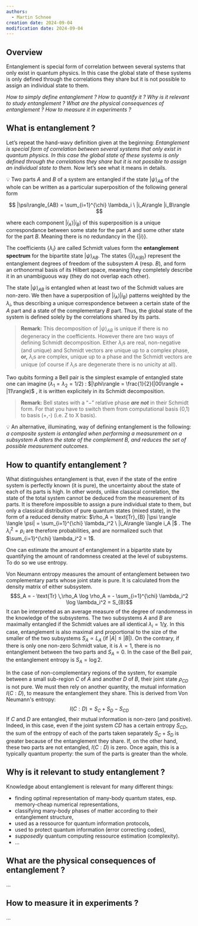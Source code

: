 ```yaml
---
authors:
  - Martin Schnee
creation date: 2024-09-04
modification date: 2024-09-04
---
```

## Overview

Entanglement is special form of correlation between several systems that only exist in quantum physics. In this case the global state of these systems is only defined through the correlations they share but it is not possible to assign an individual state to them.

_How to simply define entanglement ?
How to quantify it ?
Why is it relevant to study entanglement ? 
What are the physical consequences of entanglement ?
How to measure it in experiments ?_

## What is entanglement ?

Let’s repeat the hand-wavy definition given at the beginning: _Entanglement is special form of correlation between several systems that only exist in quantum physics. In this case the global state of these systems is only defined through the correlations they share but it is not possible to assign an individual state to them._ Now let’s see what it means in details.

💡 Two parts $A$ and $B$ of a system are entangled if the state $|\psi\rangle_{AB}$ of the whole can be written as a particular superposition of the following general form

$$ |\psi\rangle_{AB} = \sum_{i=1}^{\chi} \lambda_i \ |i_A\rangle |i_B\rangle $$

where each component $|i_A\rangle |i_B\rangle$ of this superposition is a unique correspondance between some state for the part $A$ and some other state for the part $B$. Meaning there is no redundancy in the $\{|i\rangle\}$.

The coefficients $\{\lambda_i\}$ are called Schmidt values form the **entanglement spectrum** for the bipartite state $|\psi\rangle_{AB}$. The states $\{|i\rangle_{A(B)}\}$ represent the entanglement degrees of freedom of the subsystem $A$ (resp. $B$), and form an orthonormal basis of its Hilbert space, meaning they completely describe it in an unambiguous way (they do not overlap each other). 

The state $|\psi\rangle_{AB}$ is entangled when at least two of the Schmidt values are non-zero. We then have a superposition of $|i_A\rangle |i_{B}\rangle$ patterns weighted by the $\lambda_i$, thus describing a unique correspondence between a certain state of the $A$ part and a state of the complementary $B$ part. Thus, the global state of the system is defined solely by the correlations shared by its parts. 

> **Remark:** This decomposition of $|\psi\rangle_{AB}$ is unique if there is no degeneracy in the coefficients. However there are two ways of defining Schmidt decomposition. Either $\lambda_i$s are real, non-negative (and unique) and Schmidt vectors are unique up to a complex phase, **or,** $\lambda_i$s are complex, unique up to a phase and the Schmidt vectors are unique (of course if $\lambda_i$s are degenerate there is no unicity at all).

Two qubits forming a Bell pair is the simplest example of entangled state one can imagine ($\lambda_1 = \lambda_2 = 1/2$) : $|\phi\rangle = \frac{1}{2}(|00\rangle + |11\rangle)$ , it is written explicitely in its Schmidt decomposition.

> **Remark:** Bell states with a “$-$” relative phase _**are not**_ in their Schmidt form. For that you have to switch them from computational basis (0,1) to basis (+,-) (i.e. Z to X basis).


💡 An alternative, illuminating, way of defining entanglement is the following: _a composite system is entangled when performing a measurement on a subsystem A alters the state of the complement B, and reduces the set of possible measurement outcomes._

## How to quantify entanglement ?

What distinguishes entanglement is that, even if the state of the entire system is perfectly known (it is pure), the uncertainty about the state of each of its parts is high. In other words, unlike classical correlation, the state of the total system cannot be deduced from the measurement of its parts. It is therefore impossible to assign a pure individual state to them, but only a classical distribution of pure quantum states (mixed state), in the form of a reduced density matrix: $\rho_A = \text{Tr}_{B} |\psi \rangle \langle \psi| = \sum_{i=1}^{\chi} \lambda_i^2 \ |i_A\rangle \langle i_A |$ . The $\lambda_i^2 = p_i$ are therefore probabilities, and are normalized such that $\sum_{i=1}^{\chi} \lambda_i^2 = 1$. 

One can estimate the amount of entanglement in a bipartite state by quantifying the amount of randomness created at the level of subsystems. To do so we use entropy.

Von Neumann entropy measures the amount of entanglement between two complementary parts whose joint state is pure. It is calculated from the density matrix of either subsystem.
$$S_A = - \text{Tr} \,\rho_A \log \rho_A = - \sum_{i=1}^{\chi} \lambda_i^2 \log \lambda_i^2 = S_{B}$$
It can be interpreted as an average measure of the degree of randomness in the knowledge
of the subsystems. The two subsystems $A$ and $B$ are maximally entangled if the Schmidt values are all identical $\lambda_i = 1/\chi$. In this case, entanglement is also maximal and proportional to the size of the smaller of the two subsystems $S_A \propto L_A$ (if $|A|\leq|B|$). On the contrary, if there is only one non-zero Schmidt value, it is $\lambda = 1$, there is no entanglement between the two parts and $S_A = 0$. In the case of the Bell pair, the entanglement entropy is $S_A = \log 2$.

In the case of non-complementary regions of the system, for example between a small sub-region $C$ of $A$ and another $D$ of $B$, their joint state $\rho_{CD}$ is not pure. We must then rely on another quantity, the mutual information $I(C:D)$, to measure the entanglement they share. This is derived from Von Neumann's entropy:
$$I(C:D) = S_C + S_D - S_{CD} $$
If $C$ and $D$ are entangled, their mutual information is non-zero (and positive). Indeed, in this case, even if the joint system $CD$ has a certain entropy $S_{CD}$, the sum of the entropy of each of the parts taken separately $S_C + S_D$ is greater because of the entanglement they share. If, on the other hand, these two parts are not entangled, $I(C:D)$ is zero. Once again, this is a typically quantum property: the sum of the parts is greater than the whole.

## Why is it relevant to study entanglement ? 

Knowledge about entanglement is relevant for many different things:

- finding optimal representation of many-body quantum states, esp. memory-cheap numerical representations, 
- classifying many-body phases of matter according to their entanglement structure, 
- used as a ressource for quantum information protocols, 
- used to protect quantum information (error correcting codes),
- _supposedly_ quantum computing ressource estimation (complexity).
- ...


## What are the physical consequences of entanglement ?

...

## How to measure it in experiments ?

...


